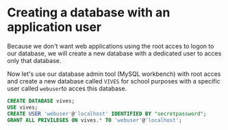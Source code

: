 # Creating a database with an application user

Because we don't want web applications using the root acces to logon to our database, we will create a new database with a dedicated user to acces only that database.

Now let's use our database admin tool (MySQL workbench) with root acces and create a new database called `VIVES` for school purposes with a specific user called `webuser`to acces this database.

```sql
CREATE DATABASE vives;
USE vives;
CREATE USER 'webuser'@'localhost' IDENTIFIED BY "secretpassword";
GRANT ALL PRIVILEGES ON vives.* TO 'webuser'@'localhost';
```